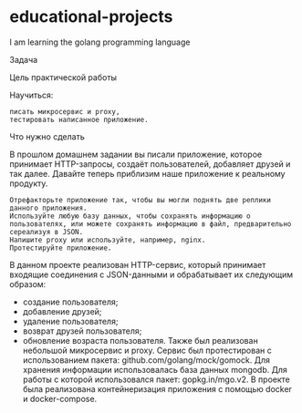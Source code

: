 # educational-projects
I am learning the golang programming language

Задача

Цель практической работы

Научиться: 

    писать микросервис и proxy,
    тестировать написанное приложение. 


Что нужно сделать

В прошлом домашнем задании вы писали приложение, которое принимает HTTP-запросы, создаёт пользователей, добавляет друзей и так далее. 
Давайте теперь приблизим наше приложение к реальному продукту. 

    Отрефакторьте приложение так, чтобы вы могли поднять две реплики данного приложения. 
    Используйте любую базу данных, чтобы сохранять информацию о пользователях, или можете сохранять информацию в файл, предварительно сереализуя в JSON. 
    Напишите proxy или используйте, например, nginx. 
    Протестируйте приложение.

В данном проекте реализован  HTTP-сервис, который принимает входящие соединения с JSON-данными и обрабатывает их следующим образом:
- создание пользователя;
- добавление друзей;
- удаление пользователя;
- возврат друзей пользователя;
- обновление возраста пользователя.
Также был реализован небольшой микросервис и proxy. Сервис был протестирован с использованием пакета: github.com/golang/mock/gomock.
Для хранения информации использовалась база данных mongodb. 
Для работы с которой использовался пакет: gopkg.in/mgo.v2. 
В проекте была реализована контейнеризация приложения с помощью docker и docker-compose.
